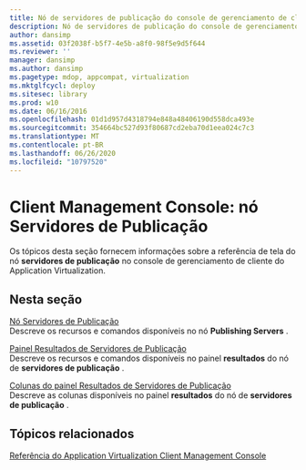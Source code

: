 ```yaml
---
title: Nó de servidores de publicação do console de gerenciamento de cliente
description: Nó de servidores de publicação do console de gerenciamento de cliente
author: dansimp
ms.assetid: 03f2038f-b5f7-4e5b-a8f0-98f5e9d5f644
ms.reviewer: ''
manager: dansimp
ms.author: dansimp
ms.pagetype: mdop, appcompat, virtualization
ms.mktglfcycl: deploy
ms.sitesec: library
ms.prod: w10
ms.date: 06/16/2016
ms.openlocfilehash: 01d1d957d4318794e848a48406190d558dca493e
ms.sourcegitcommit: 354664bc527d93f80687cd2eba70d1eea024c7c3
ms.translationtype: MT
ms.contentlocale: pt-BR
ms.lasthandoff: 06/26/2020
ms.locfileid: "10797520"
---
```

# Client Management Console: nó Servidores de Publicação


Os tópicos desta seção fornecem informações sobre a referência de tela do nó **servidores de publicação** no console de gerenciamento de cliente do Application Virtualization.

## Nesta seção


<a href="" id="publishing-servers-node"></a>[Nó Servidores de Publicação](publishing-servers-node.md)  
Descreve os recursos e comandos disponíveis no nó **Publishing Servers** .

<a href="" id="publishing-servers-results-pane"></a>[Painel Resultados de Servidores de Publicação](publishing-servers-results-pane.md)  
Descreve os recursos e comandos disponíveis no painel **resultados** do nó de **servidores de publicação** .

<a href="" id="publishing-servers-results-pane-columns"></a>[Colunas do painel Resultados de Servidores de Publicação](publishing-servers-results-pane-columns.md)  
Descreve as colunas disponíveis no painel **resultados** do nó de **servidores de publicação** .

## Tópicos relacionados


[Referência do Application Virtualization Client Management Console](application-virtualization-client-management-console-reference.md)

 

 





